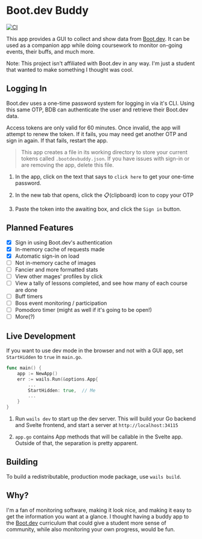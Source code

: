 # Boot.dev Buddy

[![CI](https://github.com/ellielle/bootdev-buddy/actions/workflows/ci.yml/badge.svg)](https://github.com/ellielle/bootdev-buddy/actions/workflows/ci.yml)

This app provides a GUI to collect and show data from [Boot.dev](https://boot.dev/). It can be used as a companion app while doing coursework to monitor on-going events, their buffs, and much more.

Note: This project isn't affiliated with Boot.dev in any way. I'm just a student that wanted to make something I thought was cool.

## Logging In

Boot.dev uses a one-time password system for logging in via it's CLI. Using this same OTP, BDB can authenticate the user and retrieve their Boot.dev data.

Access tokens are only valid for 60 minutes. Once invalid, the app will attempt to renew the token. If it fails, you may need get another OTP and sign in again. If that fails, restart the app.

> This app creates a file in its working directory to store your current tokens called `.bootdevbuddy.json`. If you have issues with sign-in or are removing the app, delete this file.

1. In the app, click on the text that says to `click here` to get your one-time password.

2. In the new tab that opens, click the 📋(clipboard) icon to copy your OTP

3. Paste the token into the awaiting box, and click the `Sign in` button.
   
## Planned Features

- [x] Sign in using Boot.dev's authentication
- [x] In-memory cache of requests made
- [x] Automatic sign-in on load
- [ ] Not in-memory cache of images
- [ ] Fancier and more formatted stats
- [ ] View other mages' profiles by click
- [ ] View a tally of lessons completed, and see how many of each course are done
- [ ] Buff timers
- [ ] Boss event monitoring / participation
- [ ] Pomodoro timer (might as well if it's going to be open!)
- [ ] More(?)

## Live Development

If you want to use dev mode in the browser and not with a GUI app, set `StartHidden` to `true` in `main.go`.

```go
func main() {
	app := NewApp()
	err := wails.Run(&options.App{
        ...
		StartHidden: true,  // Me
        ...
    }
}
```

1. Run `wails dev` to start up the dev server. This will build your Go backend and Svelte frontend, and start a server at `http://localhost:34115`

2. `app.go` contains App methods that will be callable in the Svelte app. Outside of that, the separation is pretty apparent.

## Building

To build a redistributable, production mode package, use `wails build`.

## Why?

I'm a fan of monitoring software, making it look nice, and making it easy to get the information you want at a glance. I thought having a buddy app to the [Boot.dev](https://boot.dev) curriculum that could give a student more sense of community, while also monitoring your own progress, would be fun.
